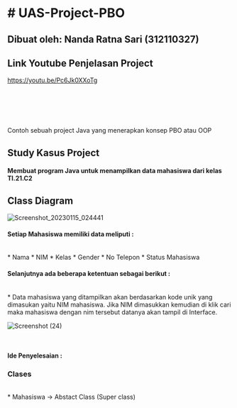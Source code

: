# # UAS-Project-PBO
## Dibuat oleh: Nanda Ratna Sari (312110327)

## Link Youtube Penjelasan Project
https://youtu.be/Pc6Jk0XXoTg



<br>
<br>
<br>
<br>

Contoh sebuah project Java yang menerapkan konsep PBO atau OOP 

## Study Kasus Project

#### Membuat program Java untuk menampilkan data mahasiswa dari kelas TI.21.C2


## Class Diagram

![Screenshot_20230115_024441](https://user-images.githubusercontent.com/115931288/212538749-e1429f82-c5c9-4b0f-839e-7eee91f18a70.png)

#### Setiap Mahasiswa memiliki data meliputi :
<br>
* Nama
* NIM
* Kelas
* Gender
* No Telepon
* Status Mahasiswa

#### Selanjutnya ada beberapa ketentuan sebagai berikut :
<br>
*  Data mahasiswa yang ditampilkan akan berdasarkan kode unik yang dimasukan yaitu NIM mahasiswa. Jika NIM dimasukkan kemudian di klik cari maka mahasiswa dengan nim tersebut datanya akan tampil di Interface.

![Screenshot (24)](https://user-images.githubusercontent.com/115931288/212538411-b29c8911-16e1-4c18-8685-0f258341af65.png)


<br>

#### Ide Penyelesaian :

### Clases
<br>
* Mahasiswa -> Abstact Class (Super class)
<br>

